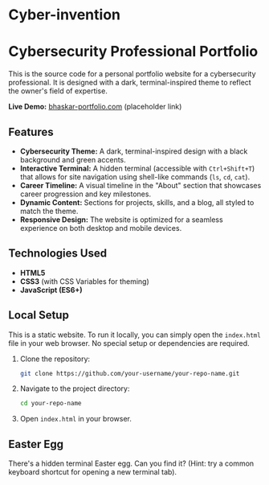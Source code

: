 # Cyber-invention
# Cybersecurity Professional Portfolio

This is the source code for a personal portfolio website for a cybersecurity professional. It is designed with a dark, terminal-inspired theme to reflect the owner's field of expertise.

**Live Demo:** [bhaskar-portfolio.com](https://bhaskar-portfolio.com) (placeholder link)

## Features

*   **Cybersecurity Theme:** A dark, terminal-inspired design with a black background and green accents.
*   **Interactive Terminal:** A hidden terminal (accessible with `Ctrl+Shift+T`) that allows for site navigation using shell-like commands (`ls`, `cd`, `cat`).
*   **Career Timeline:** A visual timeline in the "About" section that showcases career progression and key milestones.
*   **Dynamic Content:** Sections for projects, skills, and a blog, all styled to match the theme.
*   **Responsive Design:** The website is optimized for a seamless experience on both desktop and mobile devices.

## Technologies Used

*   **HTML5**
*   **CSS3** (with CSS Variables for theming)
*   **JavaScript (ES6+)**

## Local Setup

This is a static website. To run it locally, you can simply open the `index.html` file in your web browser. No special setup or dependencies are required.

1.  Clone the repository:
    ```bash
    git clone https://github.com/your-username/your-repo-name.git
    ```
2.  Navigate to the project directory:
    ```bash
    cd your-repo-name
    ```
3.  Open `index.html` in your browser.

## Easter Egg

There's a hidden terminal Easter egg. Can you find it? (Hint: try a common keyboard shortcut for opening a new terminal tab).
